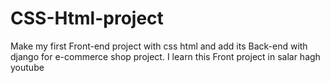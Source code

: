 # CSS-Html-project
Make my first Front-end project with css html and add its Back-end with django for e-commerce shop project.
I learn this Front project in salar hagh youtube
